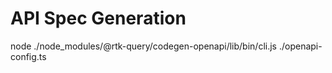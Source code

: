 # API Spec Generation

node ./node_modules/@rtk-query/codegen-openapi/lib/bin/cli.js ./openapi-config.ts
